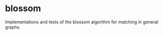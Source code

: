 blossom
=======

Implementations and tests of the blossom algorithm for matching in general graphs.
